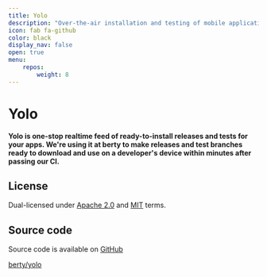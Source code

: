 ```yaml
---
title: Yolo
description: "Over-the-air installation and testing of mobile applications (TestFlight alternative)"
icon: fab fa-github
color: black
display_nav: false
open: true
menu:
    repos:
        weight: 8
---
```


# Yolo

**Yolo is one-stop realtime feed of ready-to-install releases and tests for your apps. We're using it at berty to make releases and test branches ready to download and use on a developer's device within minutes after passing our CI.**

## License

Dual-licensed under [Apache 2.0](https://www.apache.org/licenses/LICENSE-2.0) and [MIT](https://opensource.org/licenses/MIT) terms.

## Source code
Source code is available on [GitHub](https://github.com/berty/yolo)

<a class="btn btn-bty btn-grack" href="https://github.com/berty/yolo"><i class="fab fa-github"></i>berty/yolo</a>
